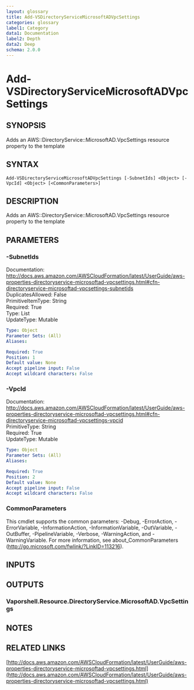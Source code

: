 ```yaml
---
layout: glossary
title: Add-VSDirectoryServiceMicrosoftADVpcSettings
categories: glossary
label1: Category
data1: Documentation
label2: Depth
data2: Deep
schema: 2.0.0
---
```


# Add-VSDirectoryServiceMicrosoftADVpcSettings

## SYNOPSIS
Adds an AWS::DirectoryService::MicrosoftAD.VpcSettings resource property to the template

## SYNTAX

```
Add-VSDirectoryServiceMicrosoftADVpcSettings [-SubnetIds] <Object> [-VpcId] <Object> [<CommonParameters>]
```

## DESCRIPTION
Adds an AWS::DirectoryService::MicrosoftAD.VpcSettings resource property to the template

## PARAMETERS

### -SubnetIds
Documentation: http://docs.aws.amazon.com/AWSCloudFormation/latest/UserGuide/aws-properties-directoryservice-microsoftad-vpcsettings.html#cfn-directoryservice-microsoftad-vpcsettings-subnetids    
DuplicatesAllowed: False    
PrimitiveItemType: String    
Required: True    
Type: List    
UpdateType: Mutable

```yaml
Type: Object
Parameter Sets: (All)
Aliases:

Required: True
Position: 1
Default value: None
Accept pipeline input: False
Accept wildcard characters: False
```

### -VpcId
Documentation: http://docs.aws.amazon.com/AWSCloudFormation/latest/UserGuide/aws-properties-directoryservice-microsoftad-vpcsettings.html#cfn-directoryservice-microsoftad-vpcsettings-vpcid    
PrimitiveType: String    
Required: True    
UpdateType: Mutable

```yaml
Type: Object
Parameter Sets: (All)
Aliases:

Required: True
Position: 2
Default value: None
Accept pipeline input: False
Accept wildcard characters: False
```

### CommonParameters
This cmdlet supports the common parameters: -Debug, -ErrorAction, -ErrorVariable, -InformationAction, -InformationVariable, -OutVariable, -OutBuffer, -PipelineVariable, -Verbose, -WarningAction, and -WarningVariable.
For more information, see about_CommonParameters (http://go.microsoft.com/fwlink/?LinkID=113216).

## INPUTS

## OUTPUTS

### Vaporshell.Resource.DirectoryService.MicrosoftAD.VpcSettings

## NOTES

## RELATED LINKS

[http://docs.aws.amazon.com/AWSCloudFormation/latest/UserGuide/aws-properties-directoryservice-microsoftad-vpcsettings.html](http://docs.aws.amazon.com/AWSCloudFormation/latest/UserGuide/aws-properties-directoryservice-microsoftad-vpcsettings.html)

